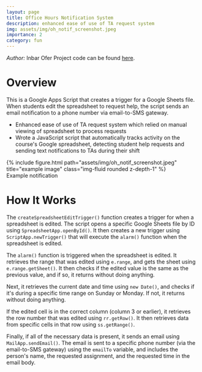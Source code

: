 ```yaml
---
layout: page
title: Office Hours Notification System
description: enhanced ease of use of TA request system
img: assets/img/oh_notif_screenshot.jpeg
importance: 2
category: fun
---
```


<em>Author:</em> Inbar Ofer
Project code can be found [here](https://script.google.com/d/15BPkvuq53yt_keMI4ZD5bAdR3GkYExFAzY59ZhyDcbhwxqbeK6x3PV76/edit?usp=sharing).

# Overview

This is a Google Apps Script that creates a trigger for a Google Sheets file. When students edit the spreadsheet to request help, the script sends an email notification to a phone number via email-to-SMS gateway.

- Enhanced ease of use of TA request system which relied on manual viewing of spreadsheet to process requests
- Wrote a JavaScript script that automatically tracks activity on the course's Google spreadsheet, detecting student help requests and
sending text notifications to TAs during their shift

<div class="row">
    <div class="col-sm mt-3 mt-md-0 text-center">
        {% include figure.html path="assets/img/oh_notif_screenshot.jpeg" title="example image" class="img-fluid rounded z-depth-1" %}
    </div>
</div>
<div class="caption">
    Example notification
</div>

# How It Works

The `createSpreadsheetEditTrigger()` function creates a trigger for when a spreadsheet is edited. The script opens a specific Google Sheets file by ID using `SpreadsheetApp.openById()`. It then creates a new trigger using `ScriptApp.newTrigger()` that will execute the `alarm()` function when the spreadsheet is edited.

The `alarm()` function is triggered when the spreadsheet is edited. It retrieves the range that was edited using `e.range`, and gets the sheet using `e.range.getSheet()`. It then checks if the edited value is the same as the previous value, and if so, it returns without doing anything.

Next, it retrieves the current date and time using `new Date()`, and checks if it's during a specific time range on Sunday or Monday. If not, it returns without doing anything.

If the edited cell is in the correct column (column 3 or earlier), it retrieves the row number that was edited using `rr.getRow()`. It then retrieves data from specific cells in that row using `ss.getRange()`.

Finally, if all of the necessary data is present, it sends an email using `MailApp.sendEmail()`. The email is sent to a specific phone number (via the email-to-SMS gateway) using the `emailTo` variable, and includes the person's name, the requested assignment, and the requested time in the email body.
